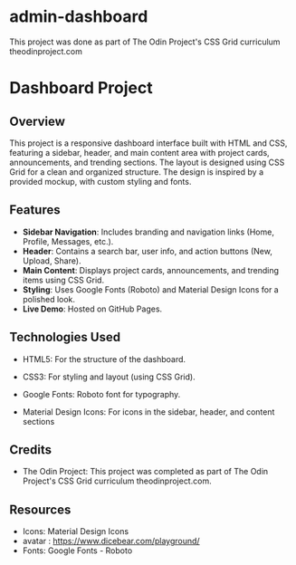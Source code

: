 # admin-dashboard
This project was done as part of The Odin Project's CSS Grid curriculum theodinproject.com 

# Dashboard Project

## Overview
This project is a responsive dashboard interface built with HTML and CSS, featuring a sidebar, header, and main content area with project cards, announcements, and trending sections. The layout is designed using CSS Grid for a clean and organized structure. The design is inspired by a provided mockup, with custom styling and fonts.

## Features
- **Sidebar Navigation**: Includes branding and navigation links (Home, Profile, Messages, etc.).
- **Header**: Contains a search bar, user info, and action buttons (New, Upload, Share).
- **Main Content**: Displays project cards, announcements, and trending items using CSS Grid.
- **Styling**: Uses Google Fonts (Roboto) and Material Design Icons for a polished look.
- **Live Demo**: Hosted on GitHub Pages.

## Technologies Used
 - HTML5: For the structure of the dashboard.

- CSS3: For styling and layout (using CSS Grid).

- Google Fonts: Roboto font for typography.

- Material Design Icons: For icons in the sidebar, header, and content sections

## Credits
- The Odin Project: This project was completed as part of The Odin Project's CSS Grid curriculum theodinproject.com.

## Resources
- Icons: Material Design Icons
- avatar : https://www.dicebear.com/playground/
- Fonts: Google Fonts - Roboto




